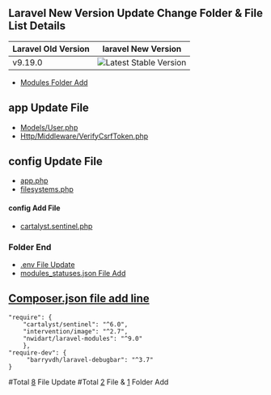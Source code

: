 
## Laravel New Version Update Change Folder & File List Details

| **Laravel Old Version**  |  **laravel New Version** |
|---|---|
| v9.19.0  | <img src="https://img.shields.io/packagist/v/laravel/framework" alt="Latest Stable Version"> |


- [Modules Folder Add](#)

## app Update File
-  [Models/User.php](#)
-  [Http/Middleware/VerifyCsrfToken.php](#)


## config Update File
- [app.php](#)
-  [filesystems.php](#)
#### config Add File
- [cartalyst.sentinel.php](#)

### **Folder End**



-  [.env File Update](#)
-  [modules_statuses.json File Add](#)

## [Composer.json file add line](#)
```
"require": {
    "cartalyst/sentinel": "^6.0",
    "intervention/image": "^2.7",
    "nwidart/laravel-modules": "^9.0"
    },
"require-dev": {
     "barryvdh/laravel-debugbar": "^3.7"
}
```
#Total [8]() File Update
#Total [2]() File & [1]() Folder Add
